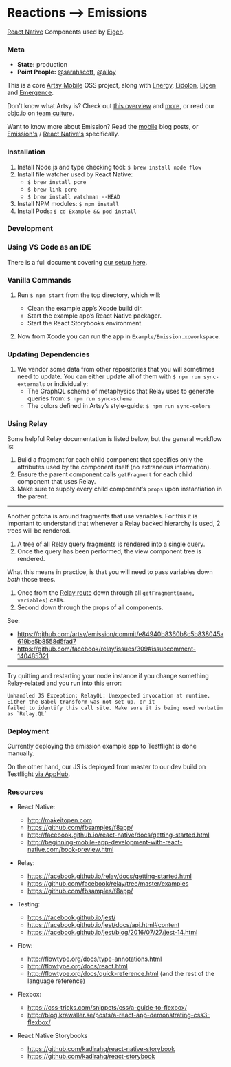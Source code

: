 # Reactions ⟶ Emissions

[React Native] Components used by [Eigen].

### Meta

* __State:__ production
* __Point People:__ [@sarahscott](https://github.com/sarahscott), [@alloy](https://github.com/alloy)

This is a core [Artsy Mobile](https://github.com/artsy/mobile) OSS project, along with [Energy](https://github.com/artsy/energy), [Eidolon](https://github.com/artsy/eidolon), [Eigen](https://github.com/artsy/eigen) and [Emergence](https://github.com/artsy/emergence).

Don't know what Artsy is? Check out [this overview](https://github.com/artsy/meta/blob/master/meta/what_is_artsy.md) and [more](https://github.com/artsy/meta/blob/master/README.md), or read our objc.io on [team culture](https://www.objc.io/issues/22-scale/artsy).

Want to know more about Emission? Read the [mobile](http://artsy.github.io/blog/categories/mobile/) blog posts, or [Emission's](http://artsy.github.io/blog/categories/emission/) / [React Native's](http://artsy.github.io/blog/categories/reactnative/) specifically.

### Installation

1. Install Node.js and type checking tool: `$ brew install node flow`
2. Install file watcher used by React Native:
   * `$ brew install pcre`
   * `$ brew link pcre`
   * `$ brew install watchman --HEAD`
3. Install NPM modules: `$ npm install`
4. Install Pods: `$ cd Example && pod install`

### Development

### Using VS Code as an IDE

There is a full document covering [our setup here](docs/vscode.md).

### Vanilla Commands

1. Run `$ npm start` from the top directory, which will:
   * Clean the example app’s Xcode build dir.
   * Start the example app’s React Native packager.
   * Start the React Storybooks environment.

2. Now from Xcode you can run the app in `Example/Emission.xcworkspace`.

### Updating Dependencies

1. We vendor some data from other repositories that you will sometimes need to update. You can either update all of them
   with `$ npm run sync-externals` or individually:
   * The GraphQL schema of metaphysics that Relay uses to generate queries from: `$ npm run sync-schema`
   * The colors defined in Artsy’s style-guide: `$ npm run sync-colors`

### Using Relay

Some helpful Relay documentation is listed below, but the general workflow is:

1. Build a fragment for each child component that specifies only the attributes used by the component itself (no
   extraneous information).
2. Ensure the parent component calls `getFragment` for each child component that uses Relay.
3. Make sure to supply every child component’s `props` upon instantiation in the parent.

----

Another gotcha is around fragments that use variables. For this it is important to understand that whenever a Relay
backed hierarchy is used, 2 trees will be rendered.

1. A tree of all Relay query fragments is rendered into a single query.
2. Once the query has been performed, the view component tree is rendered.

What this means in practice, is that you will need to pass variables down _both_ those trees.
1. Once from the [Relay route](https://facebook.github.io/relay/docs/api-reference-relay-route.html) down through all
   `getFragment(name, variables)` calls.
2. Second down through the props of all components.

See:
* https://github.com/artsy/emission/commit/e84940b8360b8c5b838045a619be5b8558d5fad7
* https://github.com/facebook/relay/issues/309#issuecomment-140485321

----

Try quitting and restarting your node instance if you change something Relay-related and you run into this error:

```
Unhandled JS Exception: RelayQL: Unexpected invocation at runtime. Either the Babel transform was not set up, or it
failed to identify this call site. Make sure it is being used verbatim as `Relay.QL`
```

### Deployment

Currently deploying the emission example app to Testflight is done manually.

On the other hand, our JS is deployed from master to our dev build on Testflight [via AppHub](https://github.com/artsy/emission/pull/263).

### Resources

* React Native:
  - http://makeitopen.com
  - https://github.com/fbsamples/f8app/
  - http://facebook.github.io/react-native/docs/getting-started.html
  - http://beginning-mobile-app-development-with-react-native.com/book-preview.html

* Relay:
  - https://facebook.github.io/relay/docs/getting-started.html
  - https://github.com/facebook/relay/tree/master/examples
  - https://github.com/fbsamples/f8app/

* Testing:
  - https://facebook.github.io/jest/
  - https://facebook.github.io/jest/docs/api.html#content
  - https://facebook.github.io/jest/blog/2016/07/27/jest-14.html

* Flow:
  - http://flowtype.org/docs/type-annotations.html
  - http://flowtype.org/docs/react.html
  - http://flowtype.org/docs/quick-reference.html (and the rest of the language reference)

* Flexbox:
  - https://css-tricks.com/snippets/css/a-guide-to-flexbox/
  - http://blog.krawaller.se/posts/a-react-app-demonstrating-css3-flexbox/

* React Native Storybooks
  - https://github.com/kadirahq/react-native-storybook
  - https://github.com/kadirahq/react-storybook


[React Native]: http://facebook.github.io/react-native/
[Eigen]: https://github.com/artsy/eigen
